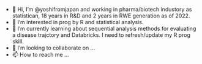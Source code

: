 - 👋 Hi, I’m @yoshifromjapan and working in pharma/biotech industory as statistican, 18 years in R&D and 2 years in RWE generation as of 2022.
- 👀 I’m interested in prog by R and statistical analysis.
- 🌱 I’m currently learning about sequential analysis methods for evaluating a disease trajctory and Databricks. I need to refresh/update my R prog skill. 
- 💞️ I’m looking to collaborate on ...
- 📫 How to reach me ...

<!---
yoshifromjapan/yoshifromjapan is a ✨ special ✨ repository because its `README.md` (this file) appears on your GitHub profile.
You can click the Preview link to take a look at your changes.
--->
